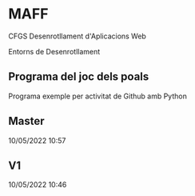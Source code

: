 # MAFF

CFGS Desenrotllament d'Aplicacions Web

Entorns de Desenrotllament

## Programa del joc dels poals

Programa exemple per activitat de Github amb Python

## Master
10/05/2022 10:57
## V1
10/05/2022 10:46
